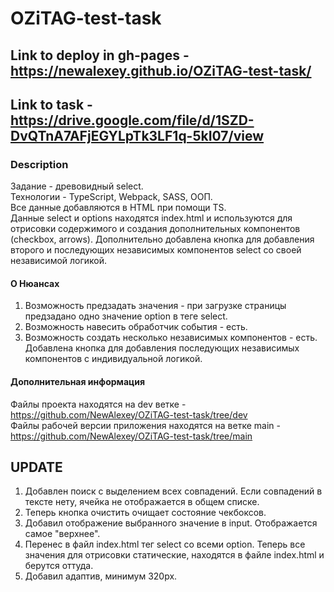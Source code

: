 # OZiTAG-test-task

## Link to deploy in gh-pages - https://newalexey.github.io/OZiTAG-test-task/

## Link to task - https://drive.google.com/file/d/1SZD-DvQTnA7AFjEGYLpTk3LF1q-5kI07/view

### Description

Задание - древовидный select.  
Технологии - TypeScript, Webpack, SASS, ООП.  
Все данные добавляются в HTML при помощи TS.  
Данные select и options находятся index.html и используются для отрисовки содержимого и создания дополнительных компонентов (checkbox, arrows).
Дополнительно добавлена кнопка для добавления второго и последующих независимых компонентов select со своей независимой логикой.

#### О Нюансах
1. Возможность предзадать значения - при загрузке страницы предзадано одно значение option в теге select.
2. Возможность навесить обработчик события - есть.
3. Возможность создать несколько независимых компонентов - есть. Добавлена кнопка для добавления последующих независимых компонентов с индивидуальной логикой. 

#### Дополнительная информация
Файлы проекта находятся на dev ветке - https://github.com/NewAlexey/OZiTAG-test-task/tree/dev  
Файлы рабочей версии приложения находятся на ветке main - https://github.com/NewAlexey/OZiTAG-test-task/tree/main


## UPDATE
1. Добавлен поиск с выделением всех совпадений. Если совпадений в тексте нету, ячейка не отображается в общем списке. 
2. Теперь кнопка очистить очищает состояние чекбоксов.
3. Добавил отображение выбранного значение в input. Отображается самое "верхнее".
4. Перенес в файл index.html тег select со всеми option. Теперь все значения для отрисовки статические, находятся в файле index.html и берутся оттуда.
5. Добавил адаптив, минимум 320px.
